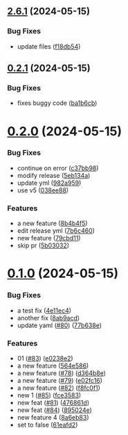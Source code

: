## [2.6.1](https://github.com/frtibble/test-repo/compare/v0.2.1...v2.6.1) (2024-05-15)


### Bug Fixes

* update files ([f18db54](https://github.com/frtibble/test-repo/commit/f18db54911e8f833962b8ed9e81d41341226ae01))



## [0.2.1](https://github.com/frtibble/test-repo/compare/v0.2.0...v0.2.1) (2024-05-15)


### Bug Fixes

* fixes buggy code ([ba1b6cb](https://github.com/frtibble/test-repo/commit/ba1b6cb1a6d36b97f854e507f1239f6d0d632d3e))



# [0.2.0](https://github.com/frtibble/test-repo/compare/v0.1.0...v0.2.0) (2024-05-15)


### Bug Fixes

* continue on error ([c37bb98](https://github.com/frtibble/test-repo/commit/c37bb98677de90a1418721423ea84ddd1ee5fc07))
* modify release ([5eb134a](https://github.com/frtibble/test-repo/commit/5eb134a86976103008a8fa1b4ff2c0d85c0070cc))
* update yml ([982a959](https://github.com/frtibble/test-repo/commit/982a959829325f4e9380eab44ff7a645a526cb62))
* use v5 ([038ee88](https://github.com/frtibble/test-repo/commit/038ee8847f9730071875f847bfdb0d696a052201))


### Features

* a new feature ([8b4b4f5](https://github.com/frtibble/test-repo/commit/8b4b4f5ee535eb3bc3b5172db6e93d4671d42346))
* edit release yml ([7b6c460](https://github.com/frtibble/test-repo/commit/7b6c460d8b374ff7825e0f1d2efe6c58f086ebef))
* new feature ([79cbd11](https://github.com/frtibble/test-repo/commit/79cbd11cae4265aa249d4e7948b5fd238df311af))
* skip pr ([5b03032](https://github.com/frtibble/test-repo/commit/5b03032f335abf27e2f82fae999c88989a8f7047))



# [0.1.0](https://github.com/frtibble/test-repo/compare/v2.6.0...v0.1.0) (2024-05-15)


### Bug Fixes

* a test fix ([4e11ec4](https://github.com/frtibble/test-repo/commit/4e11ec4cc57144c2f82c9f643b55848592175b45))
* another fix ([8ab9acd](https://github.com/frtibble/test-repo/commit/8ab9acd2daa01731e96ab303bdbf209d1e0167c2))
* update yaml ([#80](https://github.com/frtibble/test-repo/issues/80)) ([77b638e](https://github.com/frtibble/test-repo/commit/77b638e1db4a6c6e6dd1832bf82442a82a68e17d))


### Features

* 01 ([#83](https://github.com/frtibble/test-repo/issues/83)) ([e0238e2](https://github.com/frtibble/test-repo/commit/e0238e2639f8ef3236a07d7874705205c3580101))
* a new feature ([564e586](https://github.com/frtibble/test-repo/commit/564e586177134c50464e5be153d3c0faa7fc2f6c))
* a new feature ([#78](https://github.com/frtibble/test-repo/issues/78)) ([d364b8e](https://github.com/frtibble/test-repo/commit/d364b8e5c6f19c423b060ad369bfa6335c619d56))
* a new feature ([#79](https://github.com/frtibble/test-repo/issues/79)) ([e02fc16](https://github.com/frtibble/test-repo/commit/e02fc166c91b6b4b6b8e103f2f0331bdee259e6c))
* a new feature ([#82](https://github.com/frtibble/test-repo/issues/82)) ([f8fc0f1](https://github.com/frtibble/test-repo/commit/f8fc0f1ac5f0dc187de7af650207dbde20f4553a))
* new 1 ([#85](https://github.com/frtibble/test-repo/issues/85)) ([fce3583](https://github.com/frtibble/test-repo/commit/fce35839f6b5118dd80494c88687c138901619ac))
* new feat ([#81](https://github.com/frtibble/test-repo/issues/81)) ([476861d](https://github.com/frtibble/test-repo/commit/476861de8c0f3b887145e8a987882c6d04927419))
* new feat ([#84](https://github.com/frtibble/test-repo/issues/84)) ([895024e](https://github.com/frtibble/test-repo/commit/895024e89d5abb5db842223bb6e4fe6d1d078d4f))
* new feature 4 ([8a6eb83](https://github.com/frtibble/test-repo/commit/8a6eb83a2a42d5d1fe83b888dedc1de18d83424a))
* set to false ([61eafd2](https://github.com/frtibble/test-repo/commit/61eafd2565c39f612dbb9dc0be780c994be25101))




